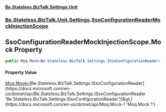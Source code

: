 #### [Be.Stateless.BizTalk.Settings.Unit](README.md 'README')
### [Be.Stateless.BizTalk.Unit.Settings](Be.Stateless.BizTalk.Unit.Settings.md 'Be.Stateless.BizTalk.Unit.Settings').[SsoConfigurationReaderMockInjectionScope](SsoConfigurationReaderMockInjectionScope.md 'Be.Stateless.BizTalk.Unit.Settings.SsoConfigurationReaderMockInjectionScope')

## SsoConfigurationReaderMockInjectionScope.Mock Property

```csharp
public Moq.Mock<Be.Stateless.BizTalk.Settings.ISsoConfigurationReader> Mock { get; }
```

#### Property Value
[Moq.Mock&lt;](https://docs.microsoft.com/en-us/dotnet/api/Moq.Mock-1 'Moq.Mock`1')[Be.Stateless.BizTalk.Settings.ISsoConfigurationReader](https://docs.microsoft.com/en-us/dotnet/api/Be.Stateless.BizTalk.Settings.ISsoConfigurationReader 'Be.Stateless.BizTalk.Settings.ISsoConfigurationReader')[&gt;](https://docs.microsoft.com/en-us/dotnet/api/Moq.Mock-1 'Moq.Mock`1')